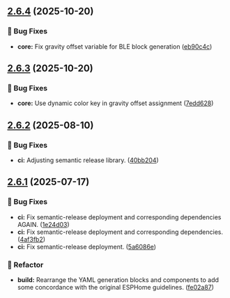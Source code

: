 ## [2.6.4](https://github.com/bananabrewery/TiltSenseFirmwareBuilder/compare/v2.6.3...v2.6.4) (2025-10-20)

### 🐛 Bug Fixes

- **core:** Fix gravity offset variable for BLE block generation ([eb90c4c](https://github.com/bananabrewery/TiltSenseFirmwareBuilder/commit/eb90c4c77e5c831fed104e3301fe9efa154aea3d))

## [2.6.3](https://github.com/bananabrewery/TiltSenseFirmwareBuilder/compare/v2.6.2...v2.6.3) (2025-10-20)

### 🐛 Bug Fixes

- **core:** Use dynamic color key in gravity offset assignment ([7edd628](https://github.com/bananabrewery/TiltSenseFirmwareBuilder/commit/7edd628bbc07610be0a9de8b651e10124870b831))

## [2.6.2](https://github.com/bananabrewery/TiltSenseFirmwareBuilder/compare/v2.6.1...v2.6.2) (2025-08-10)

### 🐛 Bug Fixes

- **ci:** Adjusting semantic release library. ([40bb204](https://github.com/bananabrewery/TiltSenseFirmwareBuilder/commit/40bb204bd320532c2600511292cfe01915e1631c))

## [2.6.1](https://github.com/bananabrewery/TiltSenseFirmwareBuilder/compare/v2.6.0...v2.6.1) (2025-07-17)

### 🐛 Bug Fixes

- **ci:** Fix semantic-release deployment and corresponding dependencies AGAIN. ([1e24d03](https://github.com/bananabrewery/TiltSenseFirmwareBuilder/commit/1e24d0384881e1384b3894da4c6ff39fbea0e559))
- **ci:** Fix semantic-release deployment and corresponding dependencies. ([4af3fb2](https://github.com/bananabrewery/TiltSenseFirmwareBuilder/commit/4af3fb269ccd272b962679581e5ad9b19a34a094))
- **ci:** Fix semantic-release deployment. ([5a6086e](https://github.com/bananabrewery/TiltSenseFirmwareBuilder/commit/5a6086e24a17d9e176d92c1a51bfd604d08700a9))

### 🧹 Refactor

- **build:** Rearrange the YAML generation blocks and components to add some concordance with the original ESPHome guidelines. ([fe02a87](https://github.com/bananabrewery/TiltSenseFirmwareBuilder/commit/fe02a875980e104b83483e5b3b3ef7c9baf9c34b))
